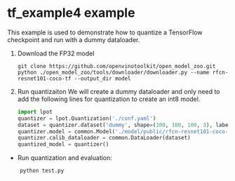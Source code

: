 tf_example4 example
=====================
This example is used to demonstrate how to quantize a TensorFlow checkpoint and run with a dummy dataloader.  

1. Download the FP32 model
    ```
    git clone https://github.com/openvinotoolkit/open_model_zoo.git
    python ./open_model_zoo/tools/downloader/downloader.py --name rfcn-resnet101-coco-tf --output_dir model 
    ```

2. Run quantizaiton
We will create a dummy dataloader and only need to add the following lines for quantization to create an int8 model.
    ```python
    import lpot
    quantizer = lpot.Quantization('./conf.yaml')
    dataset = quantizer.dataset('dummy', shape=(100, 100, 100, 3), label=True)
    quantizer.model = common.Model('./model/public/rfcn-resnet101-coco-tf/rfcn_resnet101_coco_2018_01_28/')
    quantizer.calib_dataloader = common.DataLoader(dataset)
    quantized_model = quantizer()
    
    ```
* Run quantization and evaluation:
```shell
    python test.py
``` 

